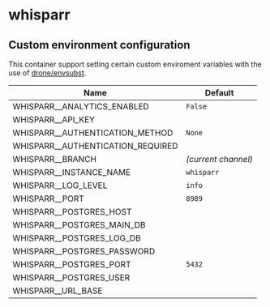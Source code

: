 # whisparr

## Custom environment configuration

This container support setting certain custom enviroment variables with the use of [drone/envsubst](https://github.com/drone/envsubst).

| Name                                | Default             |
| ----------------------------------- | ------------------- |
| WHISPARR\_\_ANALYTICS_ENABLED       | `False`             |
| WHISPARR\_\_API_KEY                 |                     |
| WHISPARR\_\_AUTHENTICATION_METHOD   | `None`              |
| WHISPARR\_\_AUTHENTICATION_REQUIRED |                     |
| WHISPARR\_\_BRANCH                  | _(current channel)_ |
| WHISPARR\_\_INSTANCE_NAME           | `whisparr`          |
| WHISPARR\_\_LOG_LEVEL               | `info`              |
| WHISPARR\_\_PORT                    | `8989`              |
| WHISPARR\_\_POSTGRES_HOST           |                     |
| WHISPARR\_\_POSTGRES_MAIN_DB        |                     |
| WHISPARR\_\_POSTGRES_LOG_DB         |                     |
| WHISPARR\_\_POSTGRES_PASSWORD       |                     |
| WHISPARR\_\_POSTGRES_PORT           | `5432`              |
| WHISPARR\_\_POSTGRES_USER           |                     |
| WHISPARR\_\_URL_BASE                |                     |
